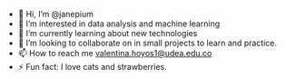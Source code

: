 - 👋 Hi, I’m @janepium
- 👀 I’m interested in data analysis and machine learning 
- 🌱 I’m currently learning about new technologies
- 💞️ I’m looking to collaborate on in small projects to learn and practice.
- 📫 How to reach me valentina.hoyos1@udea.edu.co
- ⚡ Fun fact: I love cats and strawberries.

<!---
janepium/janepium is a ✨ special ✨ repository because its `README.md` (this file) appears on your GitHub profile.
You can click the Preview link to take a look at your changes.
--->
